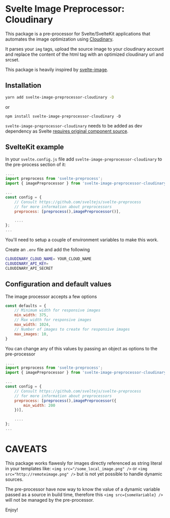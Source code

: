 # Svelte Image Preprocessor: Cloudinary

This package is a pre-processor for Svelte/SvelteKit applications that automates the image optimization using [Cloudinary](https://cloudinary.com/).

It parses your `img` tags, upload the source image to your cloudinary account and replace the content of the html tag with an optimized cloudinary url and srcset.

This package is heavily inspired by [svelte-image](https://github.com/matyunya/svelte-image).

## Installation 

```bash 
yarn add svelte-image-preprocessor-cloudinary -D
```

or 

```
npm install svelte-image-preprocessor-cloudinary -D
```

`svelte-image-preprocessor-cloudinary` needs to be added as dev dependency as Svelte [requires original component source](https://github.com/sveltejs/sapper-template#using-external-components).

## SvelteKit example

In your `svelte.config.js` file add `svelte-image-preprocessor-cloudinary` to the pre-process section of it:

```javascript
....
import preprocess from 'svelte-preprocess';
import { imagePreprocessor } from 'svelte-image-preprocessor-cloudinary';

...
const config = {
	// Consult https://github.com/sveltejs/svelte-preprocess
	// for more information about preprocessors
	preprocess: [preprocess(),imagePreprocessor()],

	....
};
...

```
You'll need to setup a couple of environment variables to make this work.

Create an `.env` file and add the following


```bash
CLOUDINARY_CLOUD_NAME= YOUR_CLOUD_NAME
CLOUDINARY_API_KEY=
CLOUDINARY_API_SECRET
```


## Configuration and default values 

The image processor accepts a few options

```javascript 
const defaults = {
	// Minimum width for responsive images 
	min_width: 375,
	// Max width for responsive images
	max_width: 1024,
	// Number of images to create for responsive images
	max_images: 10,
}
```
You can change any of this values by passing an object as options to the pre-processor 

```javascript
....
import preprocess from 'svelte-preprocess';
import { imagePreprocessor } from 'svelte-image-preprocessor-cloudinary';

...
const config = {
	// Consult https://github.com/sveltejs/svelte-preprocess
	// for more information about preprocessors
	preprocess: [preprocess(),imagePreprocessor({
		min_width: 200
	})],

	....
};
...

```


# CAVEATS 

This package works flawesly for images directly referenced as string literal in your templates like:
`<img src="/some_local_image.png" />` or `<img src="http://remoteimage.png" />` but is not yet possible to handle dynamic sources.

The pre-processor have now way to know the value of a dynamic variable passed as a source in build time, therefore this `<img src={someVariable} />` will not be managed by the pre-processor.



Enjoy!